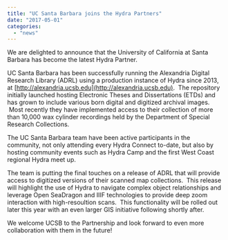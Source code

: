 ```yaml
---
title: "UC Santa Barbara joins the Hydra Partners"
date: "2017-05-01"
categories: 
  - "news"
---
```


We are delighted to announce that the University of California at Santa Barbara has become the latest Hydra Partner.

UC Santa Barbara has been successfully running the Alexandria Digital Research Library (ADRL) using a production instance of Hydra since 2013, at [http://alexandria.ucsb.edu](http://alexandria.ucsb.edu).  The repository initially launched hosting Electronic Theses and Dissertations (ETDs) and has grown to include various born digital and digitized archival images.  Most recently they have implemented access to their collection of more than 10,000 wax cylinder recordings held by the Department of Special Research Collections.

The UC Santa Barbara team have been active participants in the community, not only attending every Hydra Connect to-date, but also by hosting community events such as Hydra Camp and the first West Coast regional Hydra meet up.

The team is putting the final touches on a release of ADRL that will provide access to digitized versions of their scanned map collections.  This release will highlight the use of Hydra to navigate complex object relationships and leverage Open SeaDragon and IIIF technologies to provide deep zoom interaction with high-resoultion scans.  This functionality will be rolled out later this year with an even larger GIS initiative following shortly after.

We welcome UCSB to the Partnership and look forward to even more collaboration with them in the future!
